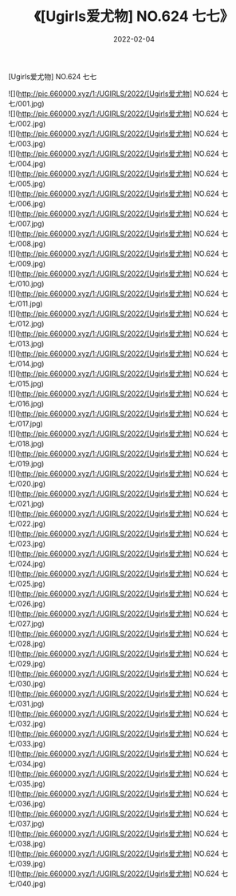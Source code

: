 ﻿---
layout: post
title:  《[Ugirls爱尤物] NO.624 七七》
date:   2022-02-04
img: http://pic.660000.xyz/1:/UGIRLS/2022/[Ugirls爱尤物] NO.624 七七/000.jpg
categories: [美女, 清纯, 唯美]
---

[Ugirls爱尤物] NO.624 七七

 ![](http://pic.660000.xyz/1:/UGIRLS/2022/[Ugirls爱尤物] NO.624 七七/001.jpg) <br>![](http://pic.660000.xyz/1:/UGIRLS/2022/[Ugirls爱尤物] NO.624 七七/002.jpg) <br>![](http://pic.660000.xyz/1:/UGIRLS/2022/[Ugirls爱尤物] NO.624 七七/003.jpg) <br>![](http://pic.660000.xyz/1:/UGIRLS/2022/[Ugirls爱尤物] NO.624 七七/004.jpg) <br>![](http://pic.660000.xyz/1:/UGIRLS/2022/[Ugirls爱尤物] NO.624 七七/005.jpg) <br>![](http://pic.660000.xyz/1:/UGIRLS/2022/[Ugirls爱尤物] NO.624 七七/006.jpg) <br>![](http://pic.660000.xyz/1:/UGIRLS/2022/[Ugirls爱尤物] NO.624 七七/007.jpg) <br>![](http://pic.660000.xyz/1:/UGIRLS/2022/[Ugirls爱尤物] NO.624 七七/008.jpg) <br>![](http://pic.660000.xyz/1:/UGIRLS/2022/[Ugirls爱尤物] NO.624 七七/009.jpg) <br>![](http://pic.660000.xyz/1:/UGIRLS/2022/[Ugirls爱尤物] NO.624 七七/010.jpg) <br>![](http://pic.660000.xyz/1:/UGIRLS/2022/[Ugirls爱尤物] NO.624 七七/011.jpg) <br>![](http://pic.660000.xyz/1:/UGIRLS/2022/[Ugirls爱尤物] NO.624 七七/012.jpg) <br>![](http://pic.660000.xyz/1:/UGIRLS/2022/[Ugirls爱尤物] NO.624 七七/013.jpg) <br>![](http://pic.660000.xyz/1:/UGIRLS/2022/[Ugirls爱尤物] NO.624 七七/014.jpg) <br>![](http://pic.660000.xyz/1:/UGIRLS/2022/[Ugirls爱尤物] NO.624 七七/015.jpg) <br>![](http://pic.660000.xyz/1:/UGIRLS/2022/[Ugirls爱尤物] NO.624 七七/016.jpg) <br>![](http://pic.660000.xyz/1:/UGIRLS/2022/[Ugirls爱尤物] NO.624 七七/017.jpg) <br>![](http://pic.660000.xyz/1:/UGIRLS/2022/[Ugirls爱尤物] NO.624 七七/018.jpg) <br>![](http://pic.660000.xyz/1:/UGIRLS/2022/[Ugirls爱尤物] NO.624 七七/019.jpg) <br>![](http://pic.660000.xyz/1:/UGIRLS/2022/[Ugirls爱尤物] NO.624 七七/020.jpg) <br>![](http://pic.660000.xyz/1:/UGIRLS/2022/[Ugirls爱尤物] NO.624 七七/021.jpg) <br>![](http://pic.660000.xyz/1:/UGIRLS/2022/[Ugirls爱尤物] NO.624 七七/022.jpg) <br>![](http://pic.660000.xyz/1:/UGIRLS/2022/[Ugirls爱尤物] NO.624 七七/023.jpg) <br>![](http://pic.660000.xyz/1:/UGIRLS/2022/[Ugirls爱尤物] NO.624 七七/024.jpg) <br>![](http://pic.660000.xyz/1:/UGIRLS/2022/[Ugirls爱尤物] NO.624 七七/025.jpg) <br>![](http://pic.660000.xyz/1:/UGIRLS/2022/[Ugirls爱尤物] NO.624 七七/026.jpg) <br>![](http://pic.660000.xyz/1:/UGIRLS/2022/[Ugirls爱尤物] NO.624 七七/027.jpg) <br>![](http://pic.660000.xyz/1:/UGIRLS/2022/[Ugirls爱尤物] NO.624 七七/028.jpg) <br>![](http://pic.660000.xyz/1:/UGIRLS/2022/[Ugirls爱尤物] NO.624 七七/029.jpg) <br>![](http://pic.660000.xyz/1:/UGIRLS/2022/[Ugirls爱尤物] NO.624 七七/030.jpg) <br>![](http://pic.660000.xyz/1:/UGIRLS/2022/[Ugirls爱尤物] NO.624 七七/031.jpg) <br>![](http://pic.660000.xyz/1:/UGIRLS/2022/[Ugirls爱尤物] NO.624 七七/032.jpg) <br>![](http://pic.660000.xyz/1:/UGIRLS/2022/[Ugirls爱尤物] NO.624 七七/033.jpg) <br>![](http://pic.660000.xyz/1:/UGIRLS/2022/[Ugirls爱尤物] NO.624 七七/034.jpg) <br>![](http://pic.660000.xyz/1:/UGIRLS/2022/[Ugirls爱尤物] NO.624 七七/035.jpg) <br>![](http://pic.660000.xyz/1:/UGIRLS/2022/[Ugirls爱尤物] NO.624 七七/036.jpg) <br>![](http://pic.660000.xyz/1:/UGIRLS/2022/[Ugirls爱尤物] NO.624 七七/037.jpg) <br>![](http://pic.660000.xyz/1:/UGIRLS/2022/[Ugirls爱尤物] NO.624 七七/038.jpg) <br>![](http://pic.660000.xyz/1:/UGIRLS/2022/[Ugirls爱尤物] NO.624 七七/039.jpg) <br>![](http://pic.660000.xyz/1:/UGIRLS/2022/[Ugirls爱尤物] NO.624 七七/040.jpg) <br>